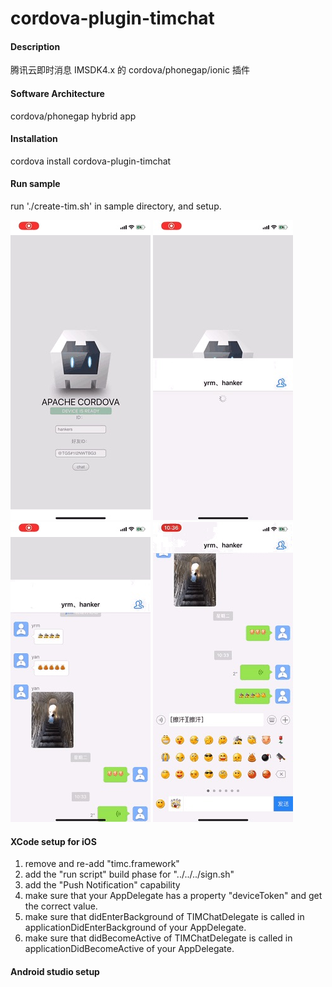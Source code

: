 # cordova-plugin-timchat

#### Description
腾讯云即时消息 IMSDK4.x 的 cordova/phonegap/ionic 插件

#### Software Architecture
cordova/phonegap hybrid app

#### Installation
cordova install cordova-plugin-timchat

#### Run sample
run './create-tim.sh' in sample directory, and setup.

![Image](./sample/demo1.jpg)
![Image](./sample/demo2.jpg)
![Image](./sample/demo3.jpg)
![Image](./sample/demo4.jpg)

#### XCode setup for iOS

1. remove and re-add "timc.framework"
2. add the "run script" build phase for "../../../sign.sh"
3. add the "Push Notification" capability
4. make sure that your AppDelegate has a property "deviceToken" and get the correct value.
5. make sure that didEnterBackground of TIMChatDelegate is called in applicationDidEnterBackground of your AppDelegate.
6. make sure that didBecomeActive of TIMChatDelegate is called in applicationDidBecomeActive of your AppDelegate.


#### Android studio setup 
